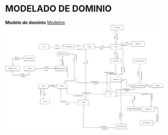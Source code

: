 # MODELADO DE DOMINIO

**Modelo de dominio** 
	[Modelos](https://app.diagrams.net/#G1biPMACpC6PVnlxnaMcAy8FE57Oh2dilD)
	<br>
	<img src="Images\Modelo-Dominio/ModeloDominio.png" alt="Modelo Dominio" width="1000">

  
